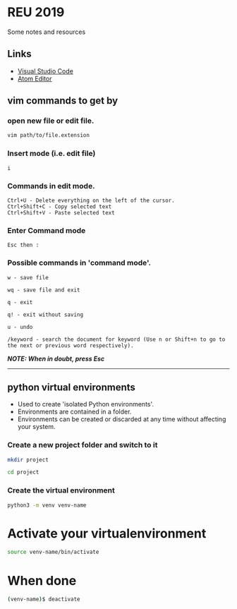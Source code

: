 # REU 2019

Some notes and resources

## Links

- [Visual Studio Code](https://code.visualstudio.com/)
- [Atom Editor](https://atom.io/)

## vim commands to get by

### open new file or edit file.

```sh
vim path/to/file.extension
```

### Insert mode (i.e. edit file)

```text
i
```

### Commands in edit mode.

```text
Ctrl+U - Delete everything on the left of the cursor.
Ctrl+Shift+C - Copy selected text
Ctrl+Shift+V - Paste selected text
```

### Enter Command mode

```text
Esc then :
```

### Possible commands in 'command mode'.
```text
w - save file

wq - save file and exit

q - exit

q! - exit without saving

u - undo

/keyword - search the document for keyword (Use n or Shift+n to go to the next or previous word respectively).
```

***NOTE: When in doubt, press Esc***

---

## python virtual environments

- Used to create 'isolated Python environments'.
- Environments are contained in a folder.
- Environments can be created or discarded at any time without affecting your system.

### Create a new project folder and switch to it
```sh
mkdir project

cd project
```

### Create the virtual environment
```sh
python3 -m venv venv-name
```

# Activate your virtualenvironment
```sh
source venv-name/bin/activate
```

# When done
```sh
(venv-name)$ deactivate
```
